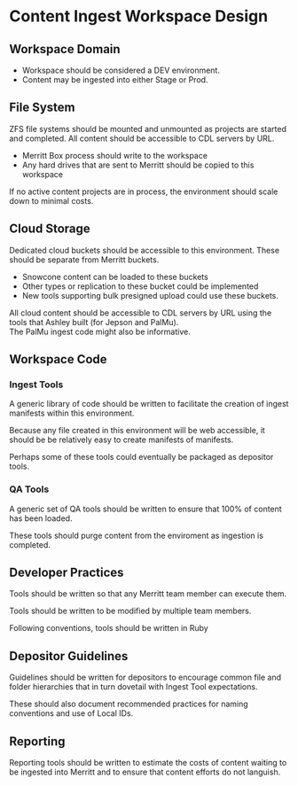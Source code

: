 # Content Ingest Workspace Design

## Workspace Domain
- Workspace should be considered a DEV environment.
- Content may be ingested into either Stage or Prod.

## File System

ZFS file systems should be mounted and unmounted as projects are started and completed.
All content should be accessible to CDL servers by URL.

- Merritt Box process should write to the workspace
- Any hard drives that are sent to Merritt should be copied to this workspace

If no active content projects are in process, the environment should scale down to minimal costs.

## Cloud Storage

Dedicated cloud buckets should be accessible to this environment.  These should be separate from Merritt buckets.

- Snowcone content can be loaded to these buckets
- Other types or replication to these bucket could be implemented
- New tools supporting bulk presigned upload could use these buckets.

All cloud content should be accessible to CDL servers by URL using the tools that Ashley built (for Jepson and PalMu).  
The PalMu ingest code might also be informative.

## Workspace Code

### Ingest Tools
A generic library of code should be written to facilitate the creation of ingest manifests within this environment.

Because any file created in this environment will be web accessible, it should be be relatively easy to create manifests of manifests.

Perhaps some of these tools could eventually be packaged as depositor tools.

### QA Tools
A generic set of QA tools should be written to ensure that 100% of content has been loaded.

These tools should purge content from the enviroment as ingestion is completed.

## Developer Practices

Tools should be written so that any Merritt team member can execute them.  

Tools should be written to be modified by multiple team members.

Following conventions, tools should be written in Ruby

## Depositor Guidelines

Guidelines should be written for depositors to encourage common file and folder hierarchies that in turn dovetail with Ingest Tool expectations.

These should also document recommended practices for naming conventions and use of Local IDs.

## Reporting

Reporting tools should be written to estimate the costs of content waiting to be ingested 
into Merritt and to ensure that content efforts do not languish.
